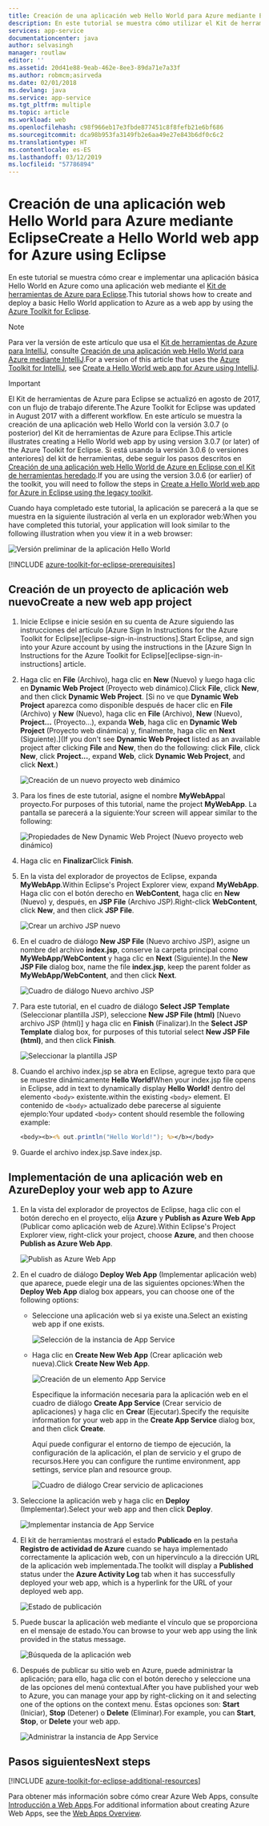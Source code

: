 ```yaml
---
title: Creación de una aplicación web Hello World para Azure mediante Eclipse
description: En este tutorial se muestra cómo utilizar el Kit de herramientas de Azure para Eclipse para crear una aplicación web Hello World para Azure.
services: app-service
documentationcenter: java
author: selvasingh
manager: routlaw
editor: ''
ms.assetid: 20d41e88-9eab-462e-8ee3-89da71e7a33f
ms.author: robmcm;asirveda
ms.date: 02/01/2018
ms.devlang: java
ms.service: app-service
ms.tgt_pltfrm: multiple
ms.topic: article
ms.workload: web
ms.openlocfilehash: c98f966eb17e3fbde877451c8f8fefb21e6bf686
ms.sourcegitcommit: dca98b953fa3149fb2e6aa49e27e843b6df0c6c2
ms.translationtype: HT
ms.contentlocale: es-ES
ms.lasthandoff: 03/12/2019
ms.locfileid: "57786894"
---
```

# <a name="create-a-hello-world-web-app-for-azure-using-eclipse"></a><span data-ttu-id="9ec62-103">Creación de una aplicación web Hello World para Azure mediante Eclipse</span><span class="sxs-lookup"><span data-stu-id="9ec62-103">Create a Hello World web app for Azure using Eclipse</span></span>

<span data-ttu-id="9ec62-104">En este tutorial se muestra cómo crear e implementar una aplicación básica Hello World en Azure como una aplicación web mediante el [Kit de herramientas de Azure para Eclipse].</span><span class="sxs-lookup"><span data-stu-id="9ec62-104">This tutorial shows how to create and deploy a basic Hello World application to Azure as a web app by using the [Azure Toolkit for Eclipse].</span></span>

> [!NOTE]
>
> <span data-ttu-id="9ec62-105">Para ver la versión de este artículo que usa el [Kit de herramientas de Azure para IntelliJ], consulte [Creación de una aplicación web Hello World para Azure mediante IntelliJ][intellij-hello-world].</span><span class="sxs-lookup"><span data-stu-id="9ec62-105">For a version of this article that uses the [Azure Toolkit for IntelliJ], see [Create a Hello World web app for Azure using IntelliJ][intellij-hello-world].</span></span>
>

> [!IMPORTANT]
> 
> <span data-ttu-id="9ec62-106">El Kit de herramientas de Azure para Eclipse se actualizó en agosto de 2017, con un flujo de trabajo diferente.</span><span class="sxs-lookup"><span data-stu-id="9ec62-106">The Azure Toolkit for Eclipse was updated in August 2017 with a different workflow.</span></span> <span data-ttu-id="9ec62-107">En este artículo se muestra la creación de una aplicación web Hello World con la versión 3.0.7 (o posterior) del Kit de herramientas de Azure para Eclipse.</span><span class="sxs-lookup"><span data-stu-id="9ec62-107">This article illustrates creating a Hello World web app by using version 3.0.7 (or later) of the Azure Toolkit for Eclipse.</span></span> <span data-ttu-id="9ec62-108">Si está usando la versión 3.0.6 (o versiones anteriores) del kit de herramientas, debe seguir los pasos descritos en [Creación de una aplicación web Hello World de Azure en Eclipse con el Kit de herramientas heredado][Legacy Version].</span><span class="sxs-lookup"><span data-stu-id="9ec62-108">If you are using the version 3.0.6 (or earlier) of the toolkit, you will need to follow the steps in [Create a Hello World web app for Azure in Eclipse using the legacy toolkit][Legacy Version].</span></span>
> 

<span data-ttu-id="9ec62-109">Cuando haya completado este tutorial, la aplicación se parecerá a la que se muestra en la siguiente ilustración al verla en un explorador web:</span><span class="sxs-lookup"><span data-stu-id="9ec62-109">When you have completed this tutorial, your application will look similar to the following illustration when you view it in a web browser:</span></span>

![Versión preliminar de la aplicación Hello World][browse-web-app]

[!INCLUDE [azure-toolkit-for-eclipse-prerequisites](../includes/azure-toolkit-for-eclipse-prerequisites.md)]

## <a name="create-a-new-web-app-project"></a><span data-ttu-id="9ec62-111">Creación de un proyecto de aplicación web nuevo</span><span class="sxs-lookup"><span data-stu-id="9ec62-111">Create a new web app project</span></span>

1. <span data-ttu-id="9ec62-112">Inicie Eclipse e inicie sesión en su cuenta de Azure siguiendo las instrucciones del artículo [Azure Sign In Instructions for the Azure Toolkit for Eclipse][eclipse-sign-in-instructions].</span><span class="sxs-lookup"><span data-stu-id="9ec62-112">Start Eclipse, and sign into your Azure account by using the instructions in the [Azure Sign In Instructions for the Azure Toolkit for Eclipse][eclipse-sign-in-instructions] article.</span></span>

1. <span data-ttu-id="9ec62-113">Haga clic en **File** (Archivo), haga clic en **New** (Nuevo) y luego haga clic en **Dynamic Web Project** (Proyecto web dinámico).</span><span class="sxs-lookup"><span data-stu-id="9ec62-113">Click **File**, click **New**, and then click **Dynamic Web Project**.</span></span> <span data-ttu-id="9ec62-114">[Si no ve que **Dynamic Web Project** aparezca como disponible después de hacer clic en **File** (Archivo) y **New** (Nuevo), haga clic en **File** (Archivo), **New** (Nuevo), **Project...** (Proyecto...), expanda **Web**, haga clic en **Dynamic Web Project** (Proyecto web dinámica) y, finalmente, haga clic en **Next** (Siguiente).]</span><span class="sxs-lookup"><span data-stu-id="9ec62-114">(If you don't see **Dynamic Web Project** listed as an available project after clicking **File** and **New**, then do the following: click **File**, click **New**, click **Project...**, expand **Web**, click **Dynamic Web Project**, and click **Next**.)</span></span>

   ![Creación de un nuevo proyecto web dinámico][file-new-dynamic-web-project]

2. <span data-ttu-id="9ec62-116">Para los fines de este tutorial, asigne el nombre **MyWebApp**al proyecto.</span><span class="sxs-lookup"><span data-stu-id="9ec62-116">For purposes of this tutorial, name the project **MyWebApp**.</span></span> <span data-ttu-id="9ec62-117">La pantalla se parecerá a la siguiente:</span><span class="sxs-lookup"><span data-stu-id="9ec62-117">Your screen will appear similar to the following:</span></span>
   
   ![Propiedades de New Dynamic Web Project (Nuevo proyecto web dinámico)][dynamic-web-project-properties]

3. <span data-ttu-id="9ec62-119">Haga clic en **Finalizar**</span><span class="sxs-lookup"><span data-stu-id="9ec62-119">Click **Finish**.</span></span>

4. <span data-ttu-id="9ec62-120">En la vista del explorador de proyectos de Eclipse, expanda **MyWebApp**.</span><span class="sxs-lookup"><span data-stu-id="9ec62-120">Within Eclipse's Project Explorer view, expand **MyWebApp**.</span></span> <span data-ttu-id="9ec62-121">Haga clic con el botón derecho en **WebContent**, haga clic en **New** (Nuevo) y, después, en **JSP File** (Archivo JSP).</span><span class="sxs-lookup"><span data-stu-id="9ec62-121">Right-click **WebContent**, click **New**, and then click **JSP File**.</span></span>

   ![Crear un archivo JSP nuevo][create-new-jsp-file]

5. <span data-ttu-id="9ec62-123">En el cuadro de diálogo **New JSP File** (Nuevo archivo JSP), asigne un nombre del archivo **index.jsp**, conserve la carpeta principal como **MyWebApp/WebContent** y haga clic en **Next** (Siguiente).</span><span class="sxs-lookup"><span data-stu-id="9ec62-123">In the **New JSP File** dialog box, name the file **index.jsp**, keep the parent folder as **MyWebApp/WebContent**, and then click **Next**.</span></span>

   ![Cuadro de diálogo Nuevo archivo JSP][new-jsp-file-dialog]

6. <span data-ttu-id="9ec62-125">Para este tutorial, en el cuadro de diálogo **Select JSP Template** (Seleccionar plantilla JSP), seleccione **New JSP File (html)** [Nuevo archivo JSP (html)] y haga clic en **Finish** (Finalizar).</span><span class="sxs-lookup"><span data-stu-id="9ec62-125">In the **Select JSP Template** dialog box, for purposes of this tutorial select **New JSP File (html)**, and then click **Finish**.</span></span>

   ![Seleccionar la plantilla JSP][select-jsp-template]

7. <span data-ttu-id="9ec62-127">Cuando el archivo index.jsp se abra en Eclipse, agregue texto para que se muestre dinámicamente **Hello World!**</span><span class="sxs-lookup"><span data-stu-id="9ec62-127">When your index.jsp file opens in Eclipse, add in text to dynamically display **Hello World!**</span></span> <span data-ttu-id="9ec62-128">dentro del elemento `<body>` existente.</span><span class="sxs-lookup"><span data-stu-id="9ec62-128">within the existing `<body>` element.</span></span> <span data-ttu-id="9ec62-129">El contenido de `<body>` actualizado debe parecerse al siguiente ejemplo:</span><span class="sxs-lookup"><span data-stu-id="9ec62-129">Your updated `<body>` content should resemble the following example:</span></span>
   
   ```jsp
   <body><b><% out.println("Hello World!"); %></b></body>
   ```

8. <span data-ttu-id="9ec62-130">Guarde el archivo index.jsp.</span><span class="sxs-lookup"><span data-stu-id="9ec62-130">Save index.jsp.</span></span>

## <a name="deploy-your-web-app-to-azure"></a><span data-ttu-id="9ec62-131">Implementación de una aplicación web en Azure</span><span class="sxs-lookup"><span data-stu-id="9ec62-131">Deploy your web app to Azure</span></span>

1. <span data-ttu-id="9ec62-132">En la vista del explorador de proyectos de Eclipse, haga clic con el botón derecho en el proyecto, elija **Azure** y **Publish as Azure Web App** (Publicar como aplicación web de Azure).</span><span class="sxs-lookup"><span data-stu-id="9ec62-132">Within Eclipse's Project Explorer view, right-click your project, choose **Azure**, and then choose **Publish as Azure Web App**.</span></span>
   
   ![Publish as Azure Web App][publish-as-azure-web-app]

1. <span data-ttu-id="9ec62-134">En el cuadro de diálogo **Deploy Web App** (Implementar aplicación web) que aparece, puede elegir una de las siguientes opciones:</span><span class="sxs-lookup"><span data-stu-id="9ec62-134">When the **Deploy Web App** dialog box appears, you can choose one of the following options:</span></span>

   * <span data-ttu-id="9ec62-135">Seleccione una aplicación web si ya existe una.</span><span class="sxs-lookup"><span data-stu-id="9ec62-135">Select an existing web app if one exists.</span></span>

      ![Selección de la instancia de App Service][select-app-service]

   * <span data-ttu-id="9ec62-137">Haga clic en **Create New Web App** (Crear aplicación web nueva).</span><span class="sxs-lookup"><span data-stu-id="9ec62-137">Click **Create New Web App**.</span></span>

      ![Creación de un elemento App Service][create-app-service]

      <span data-ttu-id="9ec62-139">Especifique la información necesaria para la aplicación web en el cuadro de diálogo **Create App Service** (Crear servicio de aplicaciones) y haga clic en **Crear** (Ejecutar).</span><span class="sxs-lookup"><span data-stu-id="9ec62-139">Specify the requisite information for your web app in the **Create App Service** dialog box, and then click **Create**.</span></span>

      <span data-ttu-id="9ec62-140">Aquí puede configurar el entorno de tiempo de ejecución, la configuración de la aplicación, el plan de servicio y el grupo de recursos.</span><span class="sxs-lookup"><span data-stu-id="9ec62-140">Here you can configure the runtime environment, app settings, service plan and resource group.</span></span>

      ![Cuadro de diálogo Crear servicio de aplicaciones][create-app-service-dialog]

1. <span data-ttu-id="9ec62-142">Seleccione la aplicación web y haga clic en **Deploy** (Implementar).</span><span class="sxs-lookup"><span data-stu-id="9ec62-142">Select your web app and then click **Deploy**.</span></span>

   ![Implementar instancia de App Service][deploy-app-service]

1. <span data-ttu-id="9ec62-144">El kit de herramientas mostrará el estado **Publicado** en la pestaña **Registro de actividad de Azure** cuando se haya implementado correctamente la aplicación web, con un hipervínculo a la dirección URL de la aplicación web implementada.</span><span class="sxs-lookup"><span data-stu-id="9ec62-144">The toolkit will display a **Published** status under the **Azure Activity Log** tab when it has successfully deployed your web app, which is a hyperlink for the URL of your deployed web app.</span></span>

   ![Estado de publicación][publish-status]

1. <span data-ttu-id="9ec62-146">Puede buscar la aplicación web mediante el vínculo que se proporciona en el mensaje de estado.</span><span class="sxs-lookup"><span data-stu-id="9ec62-146">You can browse to your web app using the link provided in the status message.</span></span>

   ![Búsqueda de la aplicación web][browse-web-app]

1. <span data-ttu-id="9ec62-148">Después de publicar su sitio web en Azure, puede administrar la aplicación; para ello, haga clic con el botón derecho y seleccione una de las opciones del menú contextual.</span><span class="sxs-lookup"><span data-stu-id="9ec62-148">After you have published your web to Azure, you can manage your app by right-clicking on it and selecting one of the options on the context menu.</span></span> <span data-ttu-id="9ec62-149">Estas opciones son: **Start** (Iniciar), **Stop** (Detener) o **Delete** (Eliminar).</span><span class="sxs-lookup"><span data-stu-id="9ec62-149">For example, you can **Start**, **Stop**, or **Delete** your web app.</span></span>

   ![Administrar la instancia de App Service][manage-app-service]

## <a name="next-steps"></a><span data-ttu-id="9ec62-151">Pasos siguientes</span><span class="sxs-lookup"><span data-stu-id="9ec62-151">Next steps</span></span>

[!INCLUDE [azure-toolkit-for-eclipse-additional-resources](../includes/azure-toolkit-for-eclipse-additional-resources.md)]

<span data-ttu-id="9ec62-152">Para obtener más información sobre cómo crear Azure Web Apps, consulte [Introducción a Web Apps].</span><span class="sxs-lookup"><span data-stu-id="9ec62-152">For additional information about creating Azure Web Apps, see the [Web Apps Overview].</span></span>

<!-- URL List -->

[Kit de herramientas de Azure para Eclipse]: azure-toolkit-for-eclipse.md
[Azure Toolkit for Eclipse]: azure-toolkit-for-eclipse.md
[kit de herramientas de Azure para IntelliJ]: ../intellij/azure-toolkit-for-intellij.md
[Azure Toolkit for IntelliJ]: ../intellij/azure-toolkit-for-intellij.md
[intellij-hello-world]: ../intellij/azure-toolkit-for-intellij-create-hello-world-web-app.md
[Introducción a Web Apps]: /azure/app-service/app-service-web-overview
[Web Apps Overview]: /azure/app-service/app-service-web-overview
[Apache Tomcat]: http://tomcat.apache.org/
[Jetty]: http://www.eclipse.org/jetty/
[Legacy Version]: azure-toolkit-for-eclipse-create-hello-world-web-app-legacy-version.md

<!-- IMG List -->

[browse-web-app]: ./media/azure-toolkit-for-eclipse-create-hello-world-web-app/browse-web-app.png
[file-new-dynamic-web-project]: ./media/azure-toolkit-for-eclipse-create-hello-world-web-app/file-new-dynamic-web-project.png
[dynamic-web-project-properties]: ./media/azure-toolkit-for-eclipse-create-hello-world-web-app/dynamic-web-project-properties.png
[create-new-jsp-file]: ./media/azure-toolkit-for-eclipse-create-hello-world-web-app/create-new-jsp-file.png
[new-jsp-file-dialog]: ./media/azure-toolkit-for-eclipse-create-hello-world-web-app/new-jsp-file-dialog.png
[select-jsp-template]: ./media/azure-toolkit-for-eclipse-create-hello-world-web-app/select-jsp-template.png
[publish-as-azure-web-app]: ./media/azure-toolkit-for-eclipse-create-hello-world-web-app/publish-as-azure-web-app.png
[deploy-web-app-dialog]: ./media/azure-toolkit-for-eclipse-create-hello-world-web-app/deploy-web-app-dialog.png
[select-app-service]: ./media/azure-toolkit-for-eclipse-create-hello-world-web-app/select-app-service.png
[create-app-service-dialog]: ./media/azure-toolkit-for-eclipse-create-hello-world-web-app/create-app-service-dialog.png
[publish-status]: ./media/azure-toolkit-for-eclipse-create-hello-world-web-app/publish-status.png
[create-app-service]: ./media/azure-toolkit-for-eclipse-create-hello-world-web-app/create-app-service.png
[deploy-app-service]: ./media/azure-toolkit-for-eclipse-create-hello-world-web-app/deploy-app-service.png
[manage-app-service]: ./media/azure-toolkit-for-eclipse-create-hello-world-web-app/manage-app-service.png
